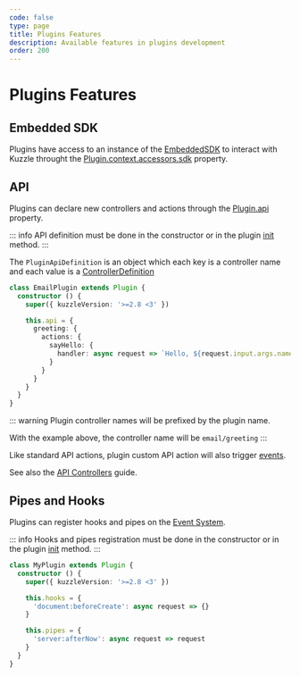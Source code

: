 ```yaml
---
code: false
type: page
title: Plugins Features
description: Available features in plugins development
order: 200
---
```


# Plugins Features

## Embedded SDK

Plugins have access to an instance of the [EmbeddedSDK](/core/2/guides/develop-on-kuzzle/1-embedded-sdk) to interact with Kuzzle throught the [Plugin.context.accessors.sdk](/core/2/framework/classes/plugin-context-accessors/properties#sdk) property.

## API

Plugins can declare new controllers and actions through the [Plugin.api](/core/2/framework/abstract-classes/plugin/properties#api) property.

::: info
API definition must be done in the constructor or in the plugin [init](doc/2/guides/write-plugins/1-start-writing-plugins#init-method) method.
:::

The `PluginApiDefinition` is an object which each key is a controller name and each value is a [ControllerDefinition](/core/2/framework/types/controller-definition)

```ts
class EmailPlugin extends Plugin {
  constructor () {
    super({ kuzzleVersion: '>=2.8 <3' })

    this.api = {
      greeting: {
        actions: {
          sayHello: {
            handler: async request => `Hello, ${request.input.args.name}`
          }
        }
      }
    }
  }
}
```
::: warning
Plugin controller names will be prefixed by the plugin name.

With the example above, the controller name will be `email/greeting`
:::

Like standard API actions, plugin custom API action will also trigger [events](/core/2/framework/events/plugin).

See also the [API Controllers](/core/2/guides/develop-on-kuzzle/2-api-controllers) guide.


## Pipes and Hooks

Plugins can register hooks and pipes on the [Event System](/core/2/guides/develop-on-kuzzle/3-event-system).

::: info
Hooks and pipes registration must be done in the constructor or in the plugin [init](doc/2/guides/write-plugins/1-start-writing-plugins#init-method) method.
:::

```ts
class MyPlugin extends Plugin {
  constructor () {
    super({ kuzzleVersion: '>=2.8 <3' })

    this.hooks = {
      'document:beforeCreate': async request => {}
    }

    this.pipes = {
      'server:afterNow': async request => request
    }
  }
}
```